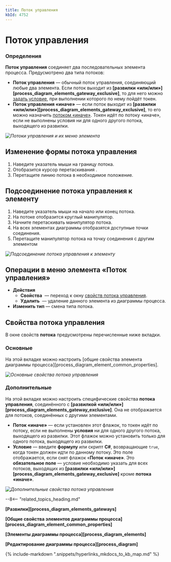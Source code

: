 ```yaml
---
title: Поток управления
kbId: 4752
---
```


# Поток управления

### Определения

**Поток управления** соединяет два последовательных элемента процесса. Предусмотрено два типа потоков:

- **Поток управления** — обычный поток управления, соединяющий любые два элемента. Если поток выходит из **[развилки «или/или»][process_diagram_elements_gateway_exclusive]**, то для него можно [задать условие](#mcetoc_1h2aub4ah5), при выполнении которого по нему пойдёт токен.
- **Поток управления «иначе»** — если поток выходит из **[развилки «или/или»][process_diagram_elements_gateway_exclusive]**, то его можно назначить [потоком «иначе»](#mcetoc_1h2aub4ah5). Токен идёт по потоку «иначе», если не выполнены условия ни для одного другого потока, выходящего из развилки.

_![Потоки управления и их меню элемента](https://kb.comindware.ru/assets/sequence_flow.png)_

## Изменение формы потока управления

1. Наведите указатель мыши на границу потока.
2. Отобразится курсор перетаскивания *‌*.
3. Перетащите линию потока в необходимое положение.

## Подсоединение потока управления к элементу

1. Наведите указатель мыши на начало или конец потока.
2. На потоке отобразится круглый манипулятор.
3. Начните перетаскивать манипулятор потока.
4. На всех элементах диаграммы отобразятся доступные точки соединения.
5. Перетащите манипулятор потока на точку соединения с другим элементом

_![Подсоединение потока управления к элементу](https://kb.comindware.ru/assets/sequence_flow_connecting.gif)_

## Операции в меню элемента «Поток управления»

- **Действия**
    - **Свойства** *‌* — переход к окну [свойств потока управления](#mcetoc_1h2aub4ah3).
    - **Удалить** *‌* — удаление данного элемента из диаграммы процесса.
- **Изменить тип** — смена типа потока.

## Свойства потока управления

В окне свойств **потока** предусмотрены перечисленные ниже вкладки.

### Основные

На этой вкладке можно настроить [общие свойства элемента диаграммы процесса][process_diagram_element_common_properties].

_![Основные свойства потока управления](https://kb.comindware.ru/assets/sequence_flow_general_properties.png)_

### Дополнительные

На этой вкладке можно настроить специфические свойства **потока управления**, соединённого с **[развилкой «или/или»][process_diagram_elements_gateway_exclusive]**. Она не отображается для потоков, соединённых с другими элементами.

- **Поток «иначе»** — если установлен этот флажок, то токен идёт по потоку, если не выполнены **условия** ни для одного другого потока, выходящего из развилки. Этот флажок можно установить только для одного потока, выходящего из развилки.
- **Условие** — введите **формулу** или скрипт **C#**, возвращающие `true`, когда токен должен идти по данному потоку. Это поле отображается, если снят флажок «**Поток «иначе»**. Это **обязательное поле** — условие необходимо указать для всех потоков, выходящих из **[развилки «или/или»][process_diagram_elements_gateway_exclusive]** кроме **потока «иначе»**.

_![Дополнительные свойства потока управления](https://kb.comindware.ru/assets/sequence_flow_advanced_properties.png)_

--8<-- "related_topics_heading.md"

**[Развилки][process_diagram_elements_gateways]**

**[Общие свойства элементов диаграммы процесса][process_diagram_element_common_properties]**

**[Элементы диаграммы процесса][process_diagram_elements]**

**[Редактирование диаграммы процесса][process_diagram]**

{% include-markdown ".snippets/hyperlinks_mkdocs_to_kb_map.md" %}
